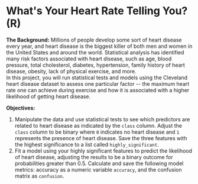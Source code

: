 # What's Your Heart Rate Telling You? (R)

**The Background:** Millions of people develop some sort of heart disease every year, and heart disease is the biggest killer of both men and women in the United States and around the world. Statistical analysis has identified many risk factors associated with heart disease, such as age, blood pressure, total cholesterol, diabetes, hypertension, family history of heart disease, obesity, lack of physical exercise, and more.  
In this project, you will run statistical tests and models using the Cleveland heart disease dataset to assess one particular factor -- the maximum heart rate one can achieve during exercise and how it is associated with a higher likelihood of getting heart disease.

**Objectives:**
1) Manipulate the data and use statistical tests to see which predictors are related to heart disease as indicated by the `class` column. Adjust the `class` column to be binary where `0` indicates no heart disease and `1` represents the presence of heart disease. Save the three features with the highest significance to a list called `highly_significant`.
2) Fit a model using your highly significant features to predict the likelihood of heart disease, adjusting the results to be a binary outcome for probabilities greater than 0.5. Calculate and save the following model metrics: accuracy as a numeric variable `accuracy`, and the confusion matrix as `confusion`.

